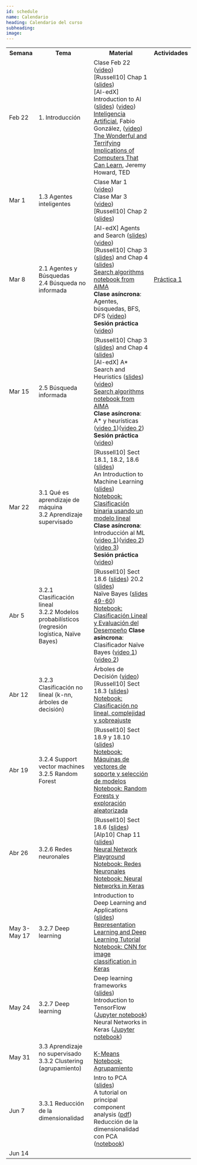 ```yaml
---
id: schedule
name: Calendario
heading: Calendario del curso
subheading: 
image: 
---
```

<table class="table table-condensed">
	<tbody>
		<tr>
			<th>Semana</th>
			<th>Tema</th>
			<th>Material</th>
			<th>Actividades</th>
		</tr>
		<small>
			<tr>
				<td>Feb 22</td>
				<td>1. Introducción</td>
				<td>
					Clase Feb 22 (<a href= "https://drive.google.com/file/d/13A6w8qpi3etVAFLPsPcvohYGe0Lkr0RL/view?usp=sharing">video</a>)<br>
					[Russell10] Chap 1 (<a href= "http://aima.eecs.berkeley.edu/slides-pdf/chapter01.pdf">slides</a>)<br>
					[AI-edX] Introduction to AI (<a href= "http://ai.berkeley.edu/slides/Lecture%201%20--%20Introduction/SP14%20CS188%20Lecture%201%20--%20Introduction.pptx">slides</a>) (<a href= "https://edge.edx.org/courses/course-v1:BerkeleyX+CS188x-SP16+SP16/courseware/a2dc8e2add91416a8f2a64410b3bf8e0/b414886f442a41e4b5fd0408de837e53/">video</a>)<br>
					<a href= "https://github.com/fagonzalezo/iis-2018-2/raw/master/catedra-cc-unal.pdf">Inteligencia Artificial</a>, Fabio González, (<a href= "https://drive.google.com/file/d/16wHaIRn0GCoephK_uLCROw9V6CcvTf37/view?usp=sharing">video</a>)<br> 
					<a href= "https://www.ted.com/talks/jeremy_howard_the_wonderful_and_terrifying_implications_of_computers_that_can_learn">The Wonderful and Terrifying Implications of Computers That Can Learn</a>, Jeremy Howard, TED	<br>
				</td>
				<td>
				</td>
			</tr>
			<tr>
				<td>Mar 1</td>
				<td>1.3 Agentes inteligentes<br>
				</td>
				<td>
					Clase Mar 1 (<a href= "https://drive.google.com/file/d/1-Hy_671nfcFNa7F-NV7fC5IbIX4r_Ynm/view?usp=sharing">video</a>)<br>
					Clase Mar 3 (<a href= "https://drive.google.com/file/d/1IEjSUbyu1wp016eATXuZp60Q0DHZTXRj/view?usp=sharing">video</a>)<br>
					[Russell10] Chap 2 (<a href= "http://aima.eecs.berkeley.edu/slides-pdf/chapter02.pdf">slides</a>) <br>
				</td>
				<td>
				</td>
			</tr>
			<tr>
				<td>Mar 8</td>
				<td>2.1 Agentes y Búsquedas<br>
					2.4 Búsqueda no informada<br>
				</td>
				<td>
					[AI-edX] Agents and Search (<a href= "http://ai.berkeley.edu/slides/Lecture%202%20--%20Uninformed%20Search/SP14%20CS188%20Lecture%202%20--%20Uninformed%20Search.pptx">slides</a>) (<a href= "https://edge.edx.org/courses/course-v1:BerkeleyX+CS188x-SP16+SP16/courseware/a2dc8e2add91416a8f2a64410b3bf8e0/7c56230af88d467c9737344e2e76092e/">video</a>)<br>	[Russell10] Chap 3 (<a href= "http://aima.eecs.berkeley.edu/slides-pdf/chapter03.pdf">slides</a>)  and Chap 4 (<a href= "http://aima.eecs.berkeley.edu/slides-pdf/chapter04a.pdf">slides</a>) <br>
					<a href= "https://github.com/aimacode/aima-python/blob/master/search4e.ipynb">Search algorithms notebook from AIMA </a><br>
					<b>Clase asíncrona</b>: Agentes, búsquedas, BFS, DFS (<a href= "https://drive.google.com/file/d/1hxerUmA98tGmbXNyghmE9qQnxSKTkoAG/view?usp=sharing">video</a>)<br>
					<b>Sesión práctica</b> (<a href= "https://drive.google.com/file/d/1gBEHz6k_zq5fFImPN48P80D7syFz09JQ/view?usp=sharing">video</a>)<br>
				</td>
				<td>
					<a href= "https://colab.research.google.com/drive/1zEDgXFfDu9bAmBPcuhN81IghOSFSJuBc?usp=sharing">Práctica 1 </a>
				</td>
			</tr>
			<tr>
				<td>Mar 15</td>
				<td>
				2.5 Búsqueda informada<br> 
				</td>
				<td>
					[Russell10] Chap 3 (<a href= "http://aima.eecs.berkeley.edu/slides-pdf/chapter03.pdf">slides</a>)  and Chap 4 (<a href= "http://aima.eecs.berkeley.edu/slides-pdf/chapter04a.pdf">slides</a>) <br>
					[AI-edX] A* Search and Heuristics (<a href= "http://ai.berkeley.edu/slides/Lecture%203%20--%20Informed%20Search/SP14%20CS188%20Lecture%203%20--%20Informed%20Search.pptx">slides</a>) (<a href= "https://edge.edx.org/courses/course-v1:BerkeleyX+CS188x-SP16+SP16/courseware/a2dc8e2add91416a8f2a64410b3bf8e0/76f9a53b7aad47638ff968db5938d841/">video</a>)<br>
					<a href= "https://github.com/aimacode/aima-python/blob/master/search4e.ipynb">Search algorithms notebook from AIMA </a><br>
					<b>Clase asíncrona</b>: A* y heurísticas (<a href= "https://drive.google.com/file/d/1oTtFMYrqQECkB_XfkYpsZItmpyWqfTIL/view?t=780">video 1</a>)(<a href= "https://drive.google.com/file/d/1ATKLXE2cxSo8YXuklzXAU6aI7OLvSvGy/view?t=15">video 2</a>)<br>
					<b>Sesión práctica</b> (<a href= "https://drive.google.com/file/d/1wAMzKt9A-n9xUXt7QPrnTI0A4Wm6M_PH/view?usp=sharing">video</a>)<br>
				</td>
				<td>
				</td>
			</tr>
			<tr>
				<td>Mar 22</td>
				<td>3.1 Qué es aprendizaje de máquina<br>
					3.2 Aprendizaje supervisado<br>
				</td>
				<td>
					[Russell10] Sect 18.1, 18.2, 18.6 (<a href= "http://aima.eecs.berkeley.edu/slides-pdf/chapter18.pdf">slides</a>) <br>
					An Introduction to Machine Learning (<a href= "https://fagonzalezo.github.io/iis-2019-1/intro-ml.pdf">slides</a>)<br>
					<a href= "https://colab.research.google.com/drive/1J4p2g0xbRUS5u6-whz9vWUABiGZvuneA?usp=sharing">Notebook: Clasificación binaria usando un modelo lineal</a><br>
					<b>Clase asíncrona</b>: Introducción al ML (<a href= "https://drive.google.com/file/d/1eK8pneZVxuMekVCbH3vu5NiKwxoEtisA/view">video 1</a>)(<a href= "https://drive.google.com/file/d/12jIt3OVI8T2F4LXPQXBCaO79u4bew8if/view">video 2</a>)(<a href= "https://drive.google.com/file/d/1RHOZ6fvOweeMeJIvhGTBEyGbB1nEdpuZ/view?t=86">video 3</a>)<br>
					<b>Sesión práctica</b> (<a href= "https://drive.google.com/file/d/1yM8p_X0USZMyxekzGqkpuIhboXq608vt/view">video</a>)<br>
				</td>
				<td>
				</td>
			</tr>
			<tr>
				<td>Abr 5</td>
				<td>
				3.2.1 Clasificación lineal<br>
				3.2.2 Modelos probabilísticos (regresión logística, Naïve Bayes)<br>
				</td>
				<td>
					[Russell10] Sect 18.6 (<a href= "http://aima.eecs.berkeley.edu/slides-pdf/chapter18.pdf">slides</a>) 20.2 (<a href= "http://aima.eecs.berkeley.edu/slides-pdf/chapter20a.pdf">slides</a>)<br>
					Naïve Bayes (<a href= "https://www-users.cs.umn.edu/~kumar001/dmbook/dmslides/chap5_alternative_classification.pdf">slides 49-60</a>)<br>
					<a href= "https://colab.research.google.com/drive/1nkxk-h0cBICX2uTCSWaIF6YXhKNMhR8u?usp=sharing">Notebook: Clasificación Lineal y Evaluación del Desempeño</a>
					<b>Clase asíncrona</b>: Clasificador Naïve Bayes (<a href= "https://drive.google.com/file/d/15mXmUQMmV4du_8-NY93fdgolAM-yBbiI/view?usp=sharing">video 1</a>)(<a href= "https://drive.google.com/file/d/1XwL-cYgttn5N24Zf5GRrvplme834-PVC/view">video 2</a>)
				</td>
				<td>
				</td>
			</tr>
			<tr>
				<td>Abr 12</td>
				<td>3.2.3 Clasificación no lineal (k-nn, árboles de decisión)<br>
				</td>
				<td>
					Árboles de Decisión (<a href= "https://drive.google.com/file/d/1RyjxtIVIjmvObChOfuf0lWveXMbWpxhs/view">video</a>)<br>
					[Russell10] Sect 18.3 (<a href= "http://aima.eecs.berkeley.edu/slides-pdf/chapter18.pdf">slides</a>) <br>
					<a href= "https://colab.research.google.com/drive/1pvTLE_jx2cdnU3jCZ9T1hQk3d3jIxoh7">Notebook: Clasificación no lineal, complejidad y sobreajuste</a><br>
				</td>
				<td>
				</td>
			</tr>
			<tr>
				<td>Abr 19</td>
				<td>
					3.2.4 Support vector machines<br>
					3.2.5 Random Forest
				</td>
				<td>
					[Russell10] Sect 18.9 y 18.10 (<a href= "http://aima.eecs.berkeley.edu/slides-pdf/chapter18.pdf">slides</a>) <br>
					<a href= "https://colab.research.google.com/drive/1kfy-4I9OyP7rQTdbsNs5UoM6GVi0Ig4P?usp=sharing">Notebook: Máquinas de vectores de soporte y selección de modelos</a><br>
					<a href= "https://colab.research.google.com/drive/1MCfPiwOIG-v77YLUFW7iJmGVewiWAYbE">Notebook: Random Forests y exploración aleatorizada</a><br>
				</td>
				<td>
				</td>
			</tr>
			<tr>
				<td>Abr 26</td>
				<td>3.2.6 Redes neuronales<br>
				</td>
				<td>
					[Russell10] Sect 18.6 (<a href= "http://aima.eecs.berkeley.edu/slides-pdf/chapter18.pdf">slides</a>) <br>
					[Alp10] Chap 11  (<a href= "https://www.cmpe.boun.edu.tr/~ethem/i2ml2e/2e_v1-0/i2ml2e-chap11-v1-0.pdf">slides</a>) <br>
					<a href= "https://playground.tensorflow.org/">Neural Network Playground</a><br>
					<a href= "https://colab.research.google.com/drive/167WK7Ts3Z5gVhPshFwFh0F36PyzZev_4?usp=sharing">Notebook: Redes Neuronales</a><br>
					<a href= "https://colab.research.google.com/drive/1LzTwgL3jL1L58lQqe29F4TXw_KqA08ak">Notebook: Neural Networks in Keras</a><br>
				</td>
				<td>
				</td>
			</tr>
			<tr>
				<td>May 3-May 17</td>
				<td>3.2.7 Deep learning<br>
				</td>
				<td>
					Introduction to Deep Learning and Applications (<a href= "https://github.com/albahnsen/AppliedDeepLearningClass/blob/master/presentations/DL-introduction.pdf">slides</a>) <br>
					<a href= "https://fagonzalezo.github.io/dl_tutorial_upv/">Representation Learning and Deep Learning Tutorial </a><br>
					<a href= "https://colab.research.google.com/drive/1C8MOfKYY-Pb9dlNBli8pF8YYpYVCJuhp">Notebook: CNN for image classification in Keras</a><br>
				</td>
				<td>
				</td>
			</tr>
			<tr>
				<td>May 24</td>
				<td>3.2.7 Deep learning<br>
				</td>
				<td>
				Deep learning frameworks (<a href= "https://github.com/fagonzalezo/ml-2020-1/raw/master/ML%20Deep%20Learning%20Frameworks.pdf">slides</a>)<br>
				Introduction to TensorFlow (<a href= "https://colab.research.google.com/drive/1cjmAU2v0oDZawN9AAZshz4t6AhqDOBf-">Jupyter notebook</a>)<br>
				Neural Networks in Keras (<a href= "https://colab.research.google.com/drive/1iOIVyQ19GGkY_5knuLRo0HP3BouJlpwy">Jupyter notebook</a>)<br>
				</td>
				<td>
				</td>
			</tr>
            <tr>
				<td>May 31</td>
				<td>
				3.3 Aprendizaje no supervisado <br>
				3.3.2 Clustering (agrupamiento)<br>
				</td>
				<td>
					<br>
					<a href= "https://fagonzalezo.github.io/iis-2018-1/KMeans.pdf">K-Means</a><br>
					<a href= "https://colab.research.google.com/drive/1_0Ipc_RqFNwBrVAc3HY4rZfDpKLHrbgR?usp=sharing">Notebook: Agrupamiento</a><br>
				</td>
				<td>
				</td>
			</tr>
			<tr>
				<td>Jun 7</td>
				<td>
				    3.3.1 Reducción de la dimensionalidad <br>
				</td>
				<td>
					Intro to PCA (<a href= "https://www.scribd.com/presentation/62790749/Intro-to-PCA">slides</a>)
					<br>
					A tutorial on principal component analysis (<a href= "https://www.cs.princeton.edu/picasso/mats/PCA-Tutorial-Intuition_jp.pdf">pdf</a>)<br>
					Reducción de la dimensionalidad con PCA (<a href= "https://colab.research.google.com/drive/1UO8TZ4oRsjHhDOaIbU3xM0Ndsf_5QQb8">notebook</a>)
				</td>
				<td>
				</td>				
			</tr>
			<tr>
				<td>Jun 14</td>
				<td>
				</td>
				<td>
				</td>
				<td>
				</td>				
			</tr>
		</small>
	</tbody>
</table>
